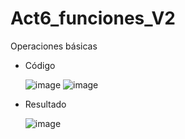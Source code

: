 # Act6_funciones_V2
Operaciones básicas

- Código

  ![image](https://github.com/user-attachments/assets/329ba682-5905-406e-95e5-ec3f05994adb)
  ![image](https://github.com/user-attachments/assets/bd12741f-1011-454d-b4cb-44dca81d3578)

- Resultado

  ![image](https://github.com/user-attachments/assets/d1453cad-a90a-409f-9265-f5ee40271cd8)



